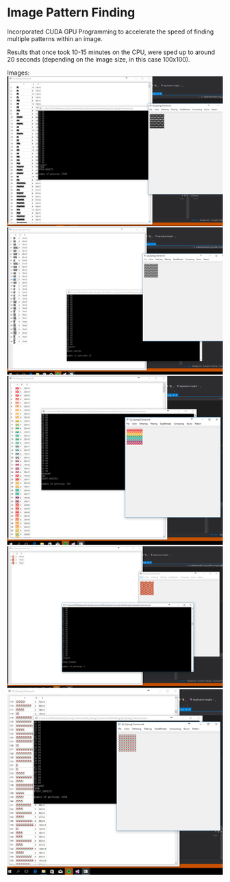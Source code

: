# Image Pattern Finding
Incorporated CUDA GPU Programming to accelerate the speed of finding multiple patterns within an image.

Results that once took 10-15 minutes on the CPU, were sped up to around 20 seconds (depending on the image size, in this case 100x100).

Images:
![alt text](https://raw.githubusercontent.com/samuel40791765/ImagePatternFinding/master/projectimages/100x100starsnew.png)
![alt text](https://raw.githubusercontent.com/samuel40791765/ImagePatternFinding/master/projectimages/100x100squigglenew.png)
![alt text](https://raw.githubusercontent.com/samuel40791765/ImagePatternFinding/master/projectimages/100x100rainbow.png)
![alt text](https://raw.githubusercontent.com/samuel40791765/ImagePatternFinding/master/projectimages/100x100fox.png)
![alt text](https://raw.githubusercontent.com/samuel40791765/ImagePatternFinding/master/projectimages/100x100flower.png)
